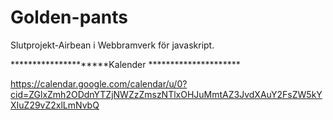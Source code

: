 # Golden-pants
Slutprojekt-Airbean i Webbramverk för javaskript.



*********************Kalender *********************

https://calendar.google.com/calendar/u/0?cid=ZGlxZmh2ODdnYTZjNWZzZmszNTlxOHJuMmtAZ3JvdXAuY2FsZW5kYXIuZ29vZ2xlLmNvbQ
